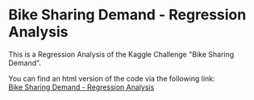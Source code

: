 # Bike Sharing Demand - Regression Analysis

This is a Regression Analysis of the Kaggle Challenge "Bike Sharing Demand".

You can find an html version of the code via the following link: \
[Bike Sharing Demand - Regression Analysis](#)
